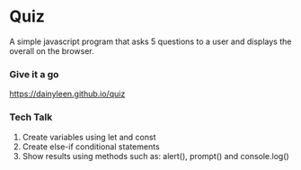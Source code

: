 # Quiz
A simple  javascript program that asks 5 questions to a user and displays the overall on the browser.

### Give it a go

https://dainyleen.github.io/quiz

### Tech Talk
1. Create variables using let and const
2. Create else-if conditional statements
3. Show results using methods such as: alert(), prompt() and console.log()

